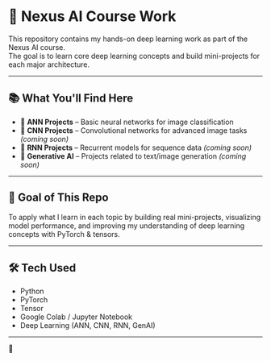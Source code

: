 # 🤖 Nexus AI Course Work

This repository contains my hands-on deep learning work as part of the Nexus AI course.  
The goal is to learn core deep learning concepts and build mini-projects for each major architecture.

---

## 📚 What You'll Find Here

- 📂 **ANN Projects** – Basic neural networks for image classification  
- 📂 **CNN Projects** – Convolutional networks for advanced image tasks *(coming soon)*  
- 📂 **RNN Projects** – Recurrent models for sequence data *(coming soon)*  
- 📂 **Generative AI** – Projects related to text/image generation *(coming soon)*  

---

## 🚀 Goal of This Repo

To apply what I learn in each topic by building real mini-projects, visualizing model performance, and improving my understanding of deep learning concepts with PyTorch & tensors.

---

## 🛠️ Tech Used

- Python  
- PyTorch
- Tensor
- Google Colab / Jupyter Notebook  
- Deep Learning (ANN, CNN, RNN, GenAI)

---
🌟
